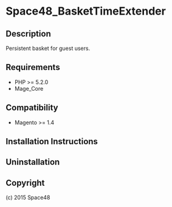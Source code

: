 Space48_BasketTimeExtender
=====================

Description
-----------
Persistent basket for guest users.

Requirements
------------
- PHP >= 5.2.0
- Mage_Core


Compatibility
-------------
- Magento >= 1.4

Installation Instructions
-------------------------


Uninstallation
--------------



Copyright
---------
(c) 2015 Space48
